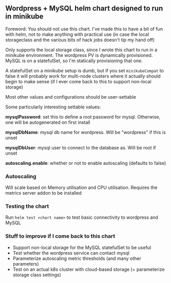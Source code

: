 ## Wordpress + MySQL helm chart designed to run in minikube 

Foreword: You should not use this chart. I've made this to have a bit of fun with helm, not to make anything with practical use (in case the local storageclass and the various bits of hack jobs doesn't tip my hand off)

Only supports the local storage class, since I wrote this chart to run in a minikube environment. 
The wordpress PV is dynamically provisioned. MySQL is on a statefulSet, so I'm statically provisioning that one. 

A statefulSet on a minikube setup is dumb, but if you set `minikubeCompat` to false it will probably work for multi-node clusters where it actually should begin to make sense (if I ever come back to this to support non-local storage)

Most other values and configurations should be user-settable

Some particularly interesting settable values:

**mysqlPassword**: set this to define a root password for mysql. Otherwise, one will be autogenerated on first install

**mysqlDbName**: mysql db name for wordpress. Will be "wordpress" if this is unset

**mysqlDbUser**: mysql user to connect to the database as. Will be root if unset

**autoscaling.enable**: whether or not to enable autoscaling (defaults to false)

### Autoscaling

Will scale based on Memory utilisation and CPU utilisation. Requires the metrics server addon to be installed

### Testing the chart

Run `helm test <chart name>` to test basic connectivity to wordpress and MySQL

### Stuff to improve if I come back to this chart

* Support non-local storage for the MySQL statefulSet to be useful
* Test whether the wordpress service can contact mysql
* Parameterize autoscaling metric thresholds (and many other parameters)
* Test on an actual k8s cluster with cloud-based storage (+ parameterize storage class settings)